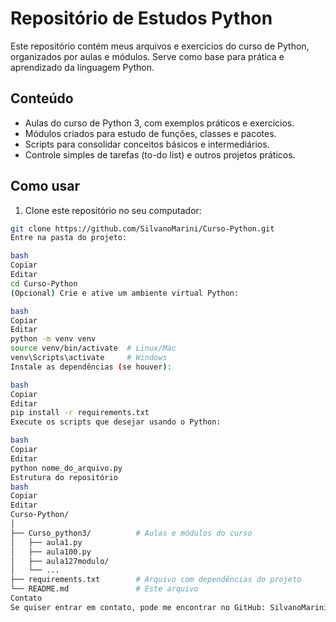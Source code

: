 # Repositório de Estudos Python

Este repositório contém meus arquivos e exercícios do curso de Python, organizados por aulas e módulos. Serve como base para prática e aprendizado da linguagem Python.

## Conteúdo

- Aulas do curso de Python 3, com exemplos práticos e exercícios.
- Módulos criados para estudo de funções, classes e pacotes.
- Scripts para consolidar conceitos básicos e intermediários.
- Controle simples de tarefas (to-do list) e outros projetos práticos.

## Como usar

1. Clone este repositório no seu computador:

```bash
git clone https://github.com/SilvanoMarini/Curso-Python.git
Entre na pasta do projeto:

bash
Copiar
Editar
cd Curso-Python
(Opcional) Crie e ative um ambiente virtual Python:

bash
Copiar
Editar
python -m venv venv
source venv/bin/activate  # Linux/Mac
venv\Scripts\activate     # Windows
Instale as dependências (se houver):

bash
Copiar
Editar
pip install -r requirements.txt
Execute os scripts que desejar usando o Python:

bash
Copiar
Editar
python nome_do_arquivo.py
Estrutura do repositório
bash
Copiar
Editar
Curso-Python/
│
├── Curso_python3/          # Aulas e módulos do curso
│   ├── aula1.py
│   ├── aula100.py
│   ├── aula127modulo/
│   └── ...
├── requirements.txt        # Arquivo com dependências do projeto
└── README.md               # Este arquivo
Contato
Se quiser entrar em contato, pode me encontrar no GitHub: SilvanoMarini
